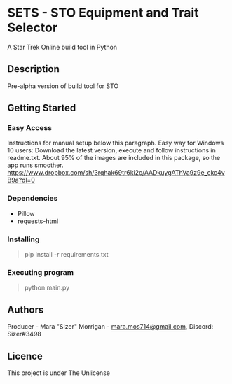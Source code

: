 # SETS - STO Equipment and Trait Selector
A Star Trek Online build tool in Python

## Description

Pre-alpha version of build tool for STO

## Getting Started

### Easy Access 
Instructions for manual setup below this paragraph.
Easy way for Windows 10 users: Download the latest version, execute and follow instructions in readme.txt. About 95% of the images are included in this package, so the app runs smoother.
https://www.dropbox.com/sh/3rqhak69tr6ki2c/AADkuygAThVa9z9e_ckc4vB9a?dl=0

### Dependencies

* Pillow
* requests-html

### Installing

> pip install -r requirements.txt

### Executing program

> python main.py

## Authors

Producer - Mara "Sizer" Morrigan - mara.mos714@gmail.com, Discord: Sizer#3498
 
## Licence

This project is under The Unlicense



